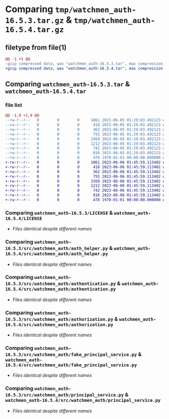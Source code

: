 # Comparing `tmp/watchmen_auth-16.5.3.tar.gz` & `tmp/watchmen_auth-16.5.4.tar.gz`

## filetype from file(1)

```diff
@@ -1 +1 @@
-gzip compressed data, was "watchmen_auth-16.5.3.tar", max compression
+gzip compressed data, was "watchmen_auth-16.5.4.tar", max compression
```

## Comparing `watchmen_auth-16.5.3.tar` & `watchmen_auth-16.5.4.tar`

### file list

```diff
@@ -1,9 +1,9 @@
--rw-r--r--   0        0        0     1061 2023-06-05 01:29:03.492123 watchmen_auth-16.5.3/LICENSE
--rw-r--r--   0        0        0      418 2023-06-05 01:29:03.492123 watchmen_auth-16.5.3/pyproject.toml
--rw-r--r--   0        0        0      362 2023-06-05 01:29:03.492123 watchmen_auth-16.5.3/src/watchmen_auth/__init__.py
--rw-r--r--   0        0        0      755 2023-06-05 01:29:03.492123 watchmen_auth-16.5.3/src/watchmen_auth/auth_helper.py
--rw-r--r--   0        0        0     1569 2023-06-05 01:29:03.492123 watchmen_auth-16.5.3/src/watchmen_auth/authentication.py
--rw-r--r--   0        0        0     1212 2023-06-05 01:29:03.492123 watchmen_auth-16.5.3/src/watchmen_auth/authorization.py
--rw-r--r--   0        0        0      742 2023-06-05 01:29:03.492123 watchmen_auth-16.5.3/src/watchmen_auth/fake_principal_service.py
--rw-r--r--   0        0        0      816 2023-06-05 01:29:03.492123 watchmen_auth-16.5.3/src/watchmen_auth/principal_service.py
--rw-r--r--   0        0        0      478 1970-01-01 00:00:00.000000 watchmen_auth-16.5.3/PKG-INFO
+-rw-r--r--   0        0        0     1061 2023-06-06 01:45:59.113402 watchmen_auth-16.5.4/LICENSE
+-rw-r--r--   0        0        0      418 2023-06-06 01:45:59.113402 watchmen_auth-16.5.4/pyproject.toml
+-rw-r--r--   0        0        0      362 2023-06-06 01:45:59.113402 watchmen_auth-16.5.4/src/watchmen_auth/__init__.py
+-rw-r--r--   0        0        0      755 2023-06-06 01:45:59.113402 watchmen_auth-16.5.4/src/watchmen_auth/auth_helper.py
+-rw-r--r--   0        0        0     1569 2023-06-06 01:45:59.113402 watchmen_auth-16.5.4/src/watchmen_auth/authentication.py
+-rw-r--r--   0        0        0     1212 2023-06-06 01:45:59.113402 watchmen_auth-16.5.4/src/watchmen_auth/authorization.py
+-rw-r--r--   0        0        0      742 2023-06-06 01:45:59.113402 watchmen_auth-16.5.4/src/watchmen_auth/fake_principal_service.py
+-rw-r--r--   0        0        0      816 2023-06-06 01:45:59.113402 watchmen_auth-16.5.4/src/watchmen_auth/principal_service.py
+-rw-r--r--   0        0        0      478 1970-01-01 00:00:00.000000 watchmen_auth-16.5.4/PKG-INFO
```

### Comparing `watchmen_auth-16.5.3/LICENSE` & `watchmen_auth-16.5.4/LICENSE`

 * *Files identical despite different names*

### Comparing `watchmen_auth-16.5.3/src/watchmen_auth/auth_helper.py` & `watchmen_auth-16.5.4/src/watchmen_auth/auth_helper.py`

 * *Files identical despite different names*

### Comparing `watchmen_auth-16.5.3/src/watchmen_auth/authentication.py` & `watchmen_auth-16.5.4/src/watchmen_auth/authentication.py`

 * *Files identical despite different names*

### Comparing `watchmen_auth-16.5.3/src/watchmen_auth/authorization.py` & `watchmen_auth-16.5.4/src/watchmen_auth/authorization.py`

 * *Files identical despite different names*

### Comparing `watchmen_auth-16.5.3/src/watchmen_auth/fake_principal_service.py` & `watchmen_auth-16.5.4/src/watchmen_auth/fake_principal_service.py`

 * *Files identical despite different names*

### Comparing `watchmen_auth-16.5.3/src/watchmen_auth/principal_service.py` & `watchmen_auth-16.5.4/src/watchmen_auth/principal_service.py`

 * *Files identical despite different names*


